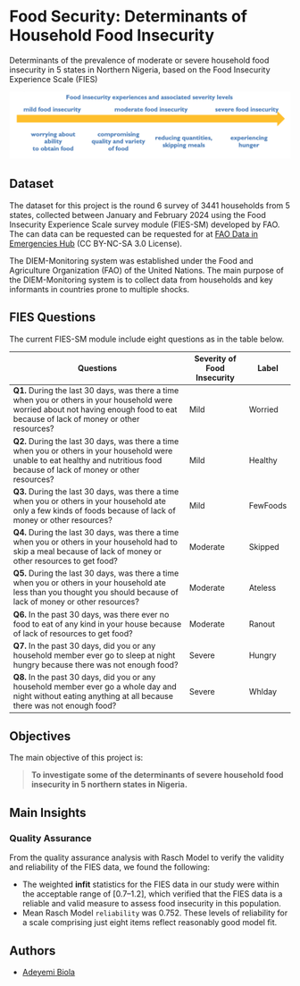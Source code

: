 # Food Security: Determinants of Household Food Insecurity

Determinants of the prevalence of moderate or severe household food insecurity in 5 states in Northern Nigeria, based on the Food
Insecurity Experience Scale (FIES)

![network header](assets/fies.png)

## Dataset

The dataset for this project is the round 6 survey of 3441 households from 5 states, collected between January and February 2024 using the Food Insecurity Experience Scale survey module (FIES-SM) developed by
FAO. The can data can be requested can be requested for at [FAO Data in Emergencies Hub](https://data-in-emergencies.fao.org) (CC BY-NC-SA 3.0 License). 

The DIEM-Monitoring system was established under the Food and Agriculture Organization (FAO) of the United Nations. The main purpose of the DIEM-Monitoring system is to collect data from households and key informants in countries prone to multiple shocks.

## FIES Questions
The current FIES-SM module include eight questions as in the table below.

| Questions                     | Severity of Food Insecurity                         |Label           |
|-------------------------------|-----------------------------------------------------|----------------|
| **Q1.** During the last 30 days, was there a time when you or others in your household were worried about not having enough food to eat because of lack of money or other resources?| Mild| Worried|
| **Q2.** During the last 30 days, was there a time when you or others in your household were unable to eat healthy and nutritious food because of lack of money or other resources?| Mild |Healthy|
| **Q3.** During the last 30 days, was there a time when you or others in your household ate only a few kinds of foods because of lack of money or other resources? | Mild|FewFoods|
| **Q4.** During the last 30 days, was there a time when you or others in your household had to skip a meal because of lack of money or other resources to get food? | Moderate |Skipped|
| **Q5.** During the last 30 days, was there a time when you or others in your household ate less than you thought you should because of lack of money or other resources?| Moderate |Ateless|
| **Q6.** In the past 30 days, was there ever no food to eat of any kind in your house because of lack of resources to get food? | Moderate |Ranout|
| **Q7.** In the past 30 days, did you or any household member ever go to sleep at night hungry because there was not enough food? | Severe |Hungry|
| **Q8.** In the past 30 days, did you or any household member ever go a whole day and night without eating anything at all because there was not enough food?| Severe |Whlday|


## Objectives

The main objective of this project is:

> **To investigate some of the determinants of severe household food insecurity in 5 northern states in Nigeria.**

## Main Insights
### Quality Assurance
From the quality assurance analysis with Rasch Model to verify the validity and reliability of the FIES data, we found the following:

* The weighted **infit** statistics for the FIES data in our study were within the acceptable range of [0.7–1.2], which verified that the FIES data is a reliable and valid measure to assess food insecurity in this population.
* Mean Rasch Model `reliability` was 0.752. These levels of reliability for a scale comprising just eight items reflect reasonably good model fit.

## Authors

* [Adeyemi Biola](https://github.com/decorouz)
